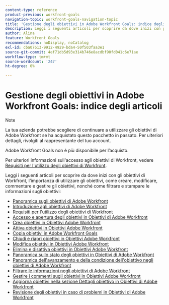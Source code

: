 ```yaml
---
content-type: reference
product-previous: workfront-goals
navigation-topic: workfront-goals-navigation-topic
title: 'Gestione degli obiettivi in Adobe Workfront Goals: indice degli articoli'
description: Leggi i seguenti articoli per scoprire da dove inizi con gli Obiettivi di Workfront, l’importanza di utilizzare gli obiettivi, come creare, modificare, commentare e gestire gli obiettivi, nonché come filtrare e stampare le informazioni sugli obiettivi.
author: Alina
feature: Workfront Goals
recommendations: noDisplay, noCatalog
exl-id: cba07613-9912-4929-bda4-50f503faa3e1
source-git-commit: 4ef71db5d93e314b746e8acdbf90fd041c6e71ae
workflow-type: tm+mt
source-wordcount: '247'
ht-degree: 0%

---
```


# Gestione degli obiettivi in Adobe Workfront Goals: indice degli articoli

<!--Audited: 10/2025-->

>[!NOTE]
>
>La tua azienda potrebbe scegliere di continuare a utilizzare gli obiettivi di Adobe Workfront se ha acquistato questo pacchetto in passato. Per ulteriori dettagli, rivolgiti al rappresentante del tuo account.
>
>Adobe Workfront Goals non è più disponibile per l’acquisto.
>
>Per ulteriori informazioni sull&#39;accesso agli obiettivi di Workfront, vedere [Requisiti per l&#39;utilizzo degli obiettivi di Workfront](/help/quicksilver/workfront-goals/goal-management/access-needed-for-wf-goals.md).

<!--Old:

>[!IMPORTANT]
>
>Your organization must have the following to use the functionality described in this article:
>
>* For the new plan and license structure*:
>
>   * An Ultimate plan 
>    
>* For the current plan and license structure: 
>
>   * A Pro or higher 
>   * An Adobe Workfront Goals license in addition to a Workfront license.
>
>*For information, see [Access requirements in Workfront documentation](/help/quicksilver/administration-and-setup/add-users/access-levels-and-object-permissions/access-level-requirements-in-documentation.md). 
>
>
>Contact your Workfront account manager to learn about a Workfront Goals license.
>
>For additional information about access to Workfront Goals, see [Requirements to use Workfront Goals](/help/quicksilver/workfront-goals/goal-management/access-needed-for-wf-goals.md).
-->

Leggi i seguenti articoli per scoprire da dove inizi con gli obiettivi di Workfront, l’importanza di utilizzare gli obiettivi, come creare, modificare, commentare e gestire gli obiettivi, nonché come filtrare e stampare le informazioni sugli obiettivi:

* [Panoramica sugli obiettivi di Adobe Workfront](../../workfront-goals/goal-management/wf-goals-overview.md)
* [Introduzione agli obiettivi di Adobe Workfront](../../workfront-goals/goal-management/getting-started-with-wf-goals.md)
* [Requisiti per l&#39;utilizzo degli obiettivi di Workfront](../../workfront-goals/goal-management/access-needed-for-wf-goals.md)
* [Accesso e apertura degli obiettivi in Obiettivi di Adobe Workfront](../../workfront-goals/goal-management/access-goals-in-wf-goals.md)
* [Crea obiettivi in Obiettivi Adobe Workfront](../../workfront-goals/goal-management/create-goals.md)
* [Attiva obiettivi in Obiettivi Adobe Workfront](../../workfront-goals/goal-management/activate-goals.md)
* [Copia obiettivi in Adobe Workfront Goals](../../workfront-goals/goal-management/copy-goals.md)
* [Chiudi e riapri obiettivi in Obiettivi Adobe Workfront](../../workfront-goals/goal-management/close-and-reopen-goals.md)
* [Modifica obiettivi in Obiettivi Adobe Workfront](../../workfront-goals/goal-management/edit-goals.md)
* [Elimina e disattiva obiettivi in Obiettivi Adobe Workfront](../../workfront-goals/goal-management/delete-and-deactivate-goals.md)
* [Panoramica sullo stato degli obiettivi in Obiettivi di Adobe Workfront](../../workfront-goals/goal-management/goal-status-overview.md)
* [Panoramica dell&#39;avanzamento e della condizione dell&#39;obiettivo negli obiettivi di Adobe Workfront](../../workfront-goals/goal-management/calculate-goal-progress.md)
* [Filtrare le informazioni negli obiettivi di Adobe Workfront](../../workfront-goals/goal-management/filter-information-wf-goals.md)
* [Gestire i commenti sugli obiettivi in Obiettivi Adobe Workfront](../../workfront-goals/goal-management/manage-goal-comments.md)
* [Aggiorna obiettivi nella sezione Dettagli obiettivo in Obiettivi di Adobe Workfront](../../workfront-goals/goal-management/update-goals-in-goal-details-panel.md)
* [Revisione degli obiettivi in caso di problemi in Obiettivi di Adobe Workfront](../../workfront-goals/goal-management/view-in-trouble-goals.md)
